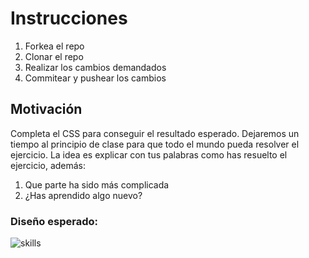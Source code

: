 # Instrucciones

1. Forkea el repo
2. Clonar el repo
3. Realizar los cambios demandados
4. Commitear y pushear los cambios

## Motivación

Completa el CSS para conseguir el resultado esperado.
Dejaremos un tiempo al principio de clase para que todo el mundo pueda resolver el ejercicio. La idea es explicar con tus palabras como has resuelto el ejercicio, además:

1. Que parte ha sido más complicada
2. ¿Has aprendido algo nuevo?

### Diseño esperado:

![skills](https://github.com/omiras/skills-progress/assets/3286458/09be41bb-6c7c-47fd-b61a-6529f8a48783)
